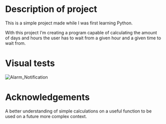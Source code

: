 # Description of project
 This is a simple project made while I was first learning Python.

 With this project I'm creating a program capable of calculating the amount of days and hours the user has to wait from a given hour and a given time to
 wait from.

# Visual tests
![Alarm_Notification](https://github.com/BlueDragonJess/Alarm-Notification/assets/151972947/73221d5b-d451-43e6-970d-17c61798b7fa)

# Acknowledgements
 A better understanding of simple calculations on a useful function to be used on a future more complex context.
